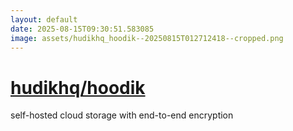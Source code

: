 ```yaml
---
layout: default
date: 2025-08-15T09:30:51.583085
image: assets/hudikhq_hoodik--20250815T012712418--cropped.png
---
```


# [hudikhq/hoodik](https://github.com/hudikhq/hoodik)

self-hosted cloud storage with end-to-end encryption
